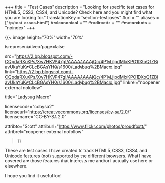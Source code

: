 +++
title = "Test Cases"
description = "Looking for specific test cases for HTML5, CSS3, CSS4, and Unicode? Check here and you might find what you are looking for."
translationKey = "section-testcases"
#url = ""
aliases = ["/p/test-cases.html"]
#relcanonical = ""
#redirectto = ""
#metarobots = "noindex"
+++

{{< image
  height="70%"
  width="70%"

  isrepresentativeofpage=false

  src="https://2.bp.blogspot.com/-CQpdaRXuXPs/Xw7HKVP47gI/AAAAAAAAjQc/4P1vLjlpdMIxKPO1DXoQ1ZBiavUkaYuKwCLcBGAsYHQ/s1600/Ladybug%2BMacro.jpg"
  link="https://2.bp.blogspot.com/-CQpdaRXuXPs/Xw7HKVP47gI/AAAAAAAAjQc/4P1vLjlpdMIxKPO1DXoQ1ZBiavUkaYuKwCLcBGAsYHQ/s1600/Ladybug%2BMacro.jpg"
  linkrel="noopener external nofollow"

  title="Ladybug Macro"

  licensecode="ccbysa2"
  licenseurl="https://creativecommons.org/licenses/by-sa/2.0/"
  licensename="CC-BY-SA 2.0"

  attribto="Scott"
  attriburl="https://www.flickr.com/photos/proudfoott/"
  attribrel="noopener external nofollow"
>}}

These are test cases I have created to track HTML5, CSS3, CSS4, and Unicode features (not) supported by the different browsers. What I have covered are those features that interests me and/or I actually use here or elsewhere.

I hope you find it useful too!

